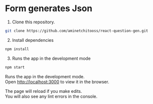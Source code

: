 # Form generates Json

1. Clone this repository.

```sh
git clone https://github.com/aminetchitooss/react-question-gen.git
```

2. Install dependencies

```sh
npm install
```

3. Runs the app in the development mode

```sh
npm start
```

Runs the app in the development mode.\
Open [http://localhost:3000](http://localhost:3000) to view it in the browser.

The page will reload if you make edits.\
You will also see any lint errors in the console.
